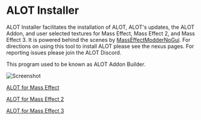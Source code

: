 # ALOT Installer

ALOT Installer facilitates the installation of ALOT, ALOT's updates, the ALOT Addon, and user selected textures for Mass Effect, Mass Effect 2, and Mass Effect 3. It is powered behind the scenes by [MassEffectModderNoGui](https://github.com/MassEffectModder/MassEffectModderNoGui). For directions on using this tool to install ALOT please see the nexus pages. For reporting issues please join the ALOT Discord.

This program used to be known as ALOT Addon Builder.

![Screenshot](https://i.imgur.com/a3hkIvZ.png)

[ALOT for Mass Effect](https://www.nexusmods.com/masseffect/mods/83)

[ALOT for Mass Effect 2](http://www.nexusmods.com/masseffect2/mods/68)

[ALOT for Mass Effect 3](http://www.nexusmods.com/masseffect3/mods/363)
